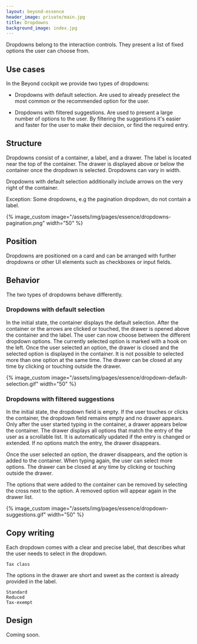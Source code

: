 ```yaml
---
layout: beyond-essence
header_image: private/main.jpg
title: Dropdowns
background_image: index.jpg
---
```


Dropdowns belong to the interaction controls.
They present a list of fixed options the user can choose from.

## Use cases

In the Beyond cockpit we provide two types of dropdowns:

* Dropdowns with default selection. Are used to already preselect the most common or the recommended option for the user.

* Dropdowns with filtered suggestions. Are used to present a large number of options to the user. By filtering the suggestions it's easier and faster for the user to make their decision, or find the required entry.

## Structure

Dropdowns consist of a container, a label, and a drawer.
The label is located near the top of the container.
The drawer is displayed above or below the container once the dropdown is selected.
Dropdowns can vary in width.

Dropdowns with default selection additionally include arrows on the very right of the container.

Exception: Some dropdowns, e.g the pagination dropdown, do not contain a label.

{% image_custom image="/assets/img/pages/essence/dropdowns-pagination.png" width="50" %}

## Position

Dropdowns are positioned on a card and can be arranged with further dropdowns or other UI elements such as checkboxes or input fields.

## Behavior

The two types of dropdowns behave differently.

### Dropdowns with default selection

In the initial state, the container displays the default selection.
After the container or the arrows are clicked or touched, the drawer is opened above the container and the label.
The user can now choose between the different dropdown options.
The currently selected option is marked with a hook on the left.
Once the user selected an option, the drawer is closed and the selected option is displayed in the container.
It is not possible to selected more than one option at the same time.
The drawer can be closed at any time by clicking or touching outside the drawer.

{% image_custom image="/assets/img/pages/essence/dropdown-default-selection.gif"  width="50" %}

### Dropdowns with filtered suggestions

In the initial state, the dropdown field is empty.
If the user touches or clicks the container, the dropdown field remains empty and no drawer appears.
Only after the user started typing in the container, a drawer appears below the container.
The drawer displays all options that match the entry of the user as a scrollable list.
It is automatically updated if the entry is changed or extended.
If no options match the entry, the drawer disappears.

Once the user selected an option, the drawer disappears, and the option is added to the container.
When typing again, the user can select more options.
The drawer can be closed at any time by clicking or touching outside the drawer.

The options that were added to the container can be removed by selecting the cross next to the option.
A removed option will appear again in the drawer list.

{% image_custom image="/assets/img/pages/essence/dropdown-suggestions.gif"  width="50" %}

## Copy writing

Each dropdown comes with a clear and precise label, that describes what the user needs to select in the dropdown.

```
Tax class
```

The options in the drawer are short and sweet as the context is already provided in the label.

```
Standard
Reduced
Tax-exempt
```

## Design

Coming soon.